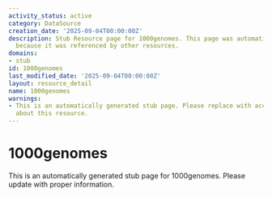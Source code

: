 ```yaml
---
activity_status: active
category: DataSource
creation_date: '2025-09-04T00:00:00Z'
description: Stub Resource page for 1000genomes. This page was automatically generated
  because it was referenced by other resources.
domains:
- stub
id: 1000genomes
last_modified_date: '2025-09-04T00:00:00Z'
layout: resource_detail
name: 1000genomes
warnings:
- This is an automatically generated stub page. Please replace with accurate information
  about this resource.
---
```


# 1000genomes

This is an automatically generated stub page for 1000genomes. Please update with proper information.
